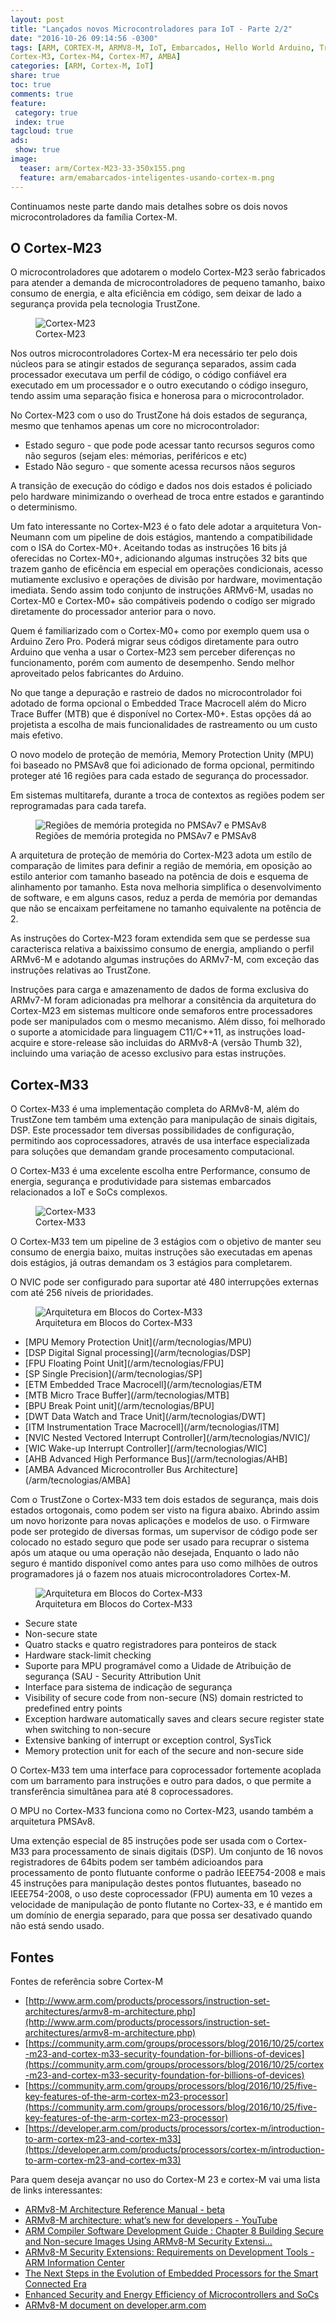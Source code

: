 ```yaml
---
layout: post
title: "Lançados novos Microcontroladores para IoT - Parte 2/2"
date: "2016-10-26 09:14:56 -0300"
tags: [ARM, CORTEX-M, ARMV8-M, IoT, Embarcados, Hello World Arduino, TrustZone, Cortex-M0, Cortex-M0+, Cortex-M1, Cortex-M23, Cortex-M33,
Cortex-M3, Cortex-M4, Cortex-M7, AMBA]
categories: [ARM, Cortex-M, IoT]
share: true
toc: true
comments: true
feature:
 category: true
 index: true
tagcloud: true
ads:
 show: true
image:
  teaser: arm/Cortex-M23-33-350x155.png
  feature: arm/emabarcados-inteligentes-usando-cortex-m.png
---
```


Continuamos neste parte dando mais detalhes sobre os dois novos microcontroladores
da família Cortex-M.

<!--more-->

## O Cortex-M23

O microcontroladores que adotarem o modelo Cortex-M23 serão fabricados para 
atender a demanda de microcontroladores de pequeno tamanho, baixo consumo de 
energia, e alta eficiência em código, sem deixar de lado a segurança provida 
pela tecnologia TrustZone.

<figure>
<img src="/images/arm/Cortex-M23-400x270.png" alt="Cortex-M23"/>
<figcaption>Cortex-M23</figcaption>
</figure>

Nos outros microcontroladores Cortex-M era necessário ter pelo dois núcleos para 
se atingir estados de segurança separados, assim cada processador executava um
perfil de código, o código confiável era executado em um processador e o outro 
executando o código inseguro, tendo assim uma separação fisica e honerosa para 
o microcontrolador.

No Cortex-M23 com o uso do TrustZone há dois estados de segurança, mesmo que 
tenhamos apenas um core no microcontrolador:

 * Estado seguro - que pode pode acessar tanto recursos seguros 
   como não seguros (sejam eles: mémorias, periféricos e etc)
 * Estado Não seguro - que somente acessa recursos nãos seguros

A transição de execução do código e dados nos dois estados é policiado pelo 
hardware minimizando o overhead de troca entre estados e garantindo o determinismo.

Um fato interessante no Cortex-M23 é o fato dele adotar a arquitetura Von-Neumann
com um pipeline de dois estágios, mantendo a compatibilidade com o ISA do 
Cortex-M0+. Aceitando todas as instruções 16 bits já oferecidas no Cortex-M0+,
adicionando algumas instruções 32 bits que trazem ganho de eficência em especial 
em operações condicionais, acesso mutiamente exclusivo e operações de divisão por 
hardware, movimentação imediata. Sendo assim todo conjunto de instruções ARMv6-M, 
usadas no Cortex-M0 e Cortex-M0+ são compátiveis podendo o codígo ser migrado 
diretamente do processador anterior para o novo.

Quem é familiarizado com o Cortex-M0+ como por exemplo quem usa o Arduino Zero 
Pro. Poderá migrar seus códigos diretamente para outro Arduino que venha a usar 
o Cortex-M23 sem perceber diferenças no funcionamento, porém com aumento de 
desempenho. Sendo melhor aproveitado pelos fabricantes do Arduino.

No que tange a depuração e rastreio de dados no microcontrolador foi adotado de 
forma opcional o Embedded Trace Macrocell além do Micro Trace Buffer (MTB) que
é disponível no Cortex-M0+. Estas opções dá ao projetista a escolha de mais 
funcionalidades de rastreamento ou um custo mais efetivo.

O novo modelo de proteção de memória, Memory Protection Unity (MPU) foi baseado
no PMSAv8 que foi adicionado de forma opcional, permitindo proteger até 16 
regiões para cada estado de segurança do processador.

Em sistemas multitarefa, durante a troca de contextos as regiões podem ser 
reprogramadas para cada tarefa.

<figure>
<img src="/images/arm/PMSA-Regionsx420x90.png" alt="Regiões de memória protegida no PMSAv7 e PMSAv8"/>
<figcaption>Regiões de memória protegida no PMSAv7 e PMSAv8</figcaption>
</figure>

A arquitetura de proteção de memória do Cortex-M23 adota um estílo de comparação
de limites para definir a região de memória, em oposição ao estilo anterior com 
tamanho baseado na potência de dois e esquema de alinhamento por tamanho. Esta
nova melhoria simplifica o desenvolvimento de software, e em alguns casos, reduz 
a perda de memória por demandas que não se encaixam perfeitamene no tamanho 
equivalente na potência de 2.

As instruções do Cortex-M23 foram extendida sem que se perdesse sua caracterisca
relativa a baixissimo consumo de energia, ampliando o perfil ARMv6-M e adotando
algumas instruções do ARMv7-M, com exceção das instruções relativas ao TrustZone. 

Instruções para carga e amazenamento de dados de forma exclusiva do ARMv7-M foram
adicionadas pra melhorar a consitência da arquitetura do Cortex-M23 em sistemas
multicore onde semaforos entre processadores pode ser manipulados com o mesmo 
mecanismo. Além disso, foi melhorado o suporte a atomicidade para linguagem
C11/C++11, as instruções load-acquire e store-release são incluidas do ARMv8-A 
(versão Thumb 32), incluindo uma variação de acesso exclusivo para estas instruções.

## Cortex-M33

O Cortex-M33 é uma implementação completa do ARMv8-M, além do TrustZone tem 
também uma extenção para manipulação de sinais digitais, DSP. Este processador
tem diversas possibilidades de configuração, permitindo aos  coprocessadores,
através de usa interface especializada para soluções que demandam grande 
procesamento computacional.

O Cortex-M33 é uma excelente escolha entre Performance, consumo de energia, 
segurança e produtividade para sistemas embarcados relacionados a IoT e SoCs 
complexos.


<figure>
<img src="/images/arm/Cortex-M33-455x328.png" alt="Cortex-M33"/>
<figcaption>Cortex-M33</figcaption>
</figure>
 
O Cortex-M33 tem um pipeline de 3 estágios com o objetivo de manter seu consumo 
de energia baixo, muitas instruções são executadas em apenas dois estágios, já 
outras demandam os 3 estágios para completarem.

O NVIC pode ser configurado para suportar até 480 interrupções externas com até
256 níveis de prioridades.

<figure>
<img src="/images/arm/Cortex-M33-Arquitetura-800x846.png" alt="Arquitetura em Blocos do Cortex-M33"/>
<figcaption>Arquitetura em Blocos do Cortex-M33</figcaption>
</figure>
<ul>
	<li>[MPU Memory Protection Unit](/arm/tecnologias/MPU)</li>
	<li>[DSP Digital Signal processing](/arm/tecnologias/DSP]</li>
	<li>[FPU Floating Point Unit](/arm/tecnologias/FPU]</li>
	<li>[SP Single Precision](/arm/tecnologias/SP]</li>
	<li>[ETM Embedded Trace Macrocell](/arm/tecnologias/ETM</li>
	<li>[MTB Micro Trace Buffer](/arm/tecnologias/MTB]</li>
	<li>[BPU Break Point unit](/arm/tecnologias/BPU]</li>
	<li>[DWT Data Watch and Trace Unit](/arm/tecnologias/DWT]</li>
	<li>[ITM Instrumentation Trace Macrocell](/arm/tecnologias/ITM]</li>
	<li>[NVIC Nested Vectored Interrupt Controller](/arm/tecnologias/NVIC]/</li>
	<li>[WIC Wake-up Interrupt Controller](/arm/tecnologias/WIC]</li>
	<li>[AHB Advanced High Performance Bus](/arm/tecnologias/AHB]</li>
	<li>[AMBA Advanced Microcontroller Bus Architecture](/arm/tecnologias/AMBA]</li>
</ul>

Com o TrustZone o Cortex-M33 tem dois estados de segurança, mais dois estados
ortogonais, como podem ser visto na figura abaixo. Abrindo assim um novo horizonte
para novas aplicações e modelos de uso. o Firmware pode ser protegido de diversas 
formas, um supervisor de código pode ser colocado no estado seguro que pode ser 
usado para recuprar o sistema após um ataque ou uma operação não desejada, Enquanto
o lado não seguro é mantido disponível como antes para uso como milhões de outros 
programadores já o fazem nos atuais microcontroladores Cortex-M.

<figure>
<img src="/images/arm/TrustZone-ARMv8-280x460.png" alt="Arquitetura em Blocos do Cortex-M33"/>
<figcaption>Arquitetura em Blocos do Cortex-M33</figcaption>
</figure>

<ul>
	<li>Secure state</li>
	<li>Non-secure state</li>
	<li>Quatro stacks e quatro registradores para ponteiros de stack</li>
	<li>Hardware stack-limit checking</li>
	<li>Suporte para MPU programável como a Uidade de Atribuição de segurança (SAU - Security Attribution Unit</li>
	<li>Interface para sistema de indicação de segurança</li>
	<li>Visibility of secure code from non-secure (NS) domain restricted to predefined entry points</li>
	<li>Exception hardware automatically saves and clears secure register state when switching to non-secure</li>
	<li>Extensive banking of interrupt or exception control, SysTick</li>
	<li>Memory protection unit for each of the secure and non-secure side</li>
</ul>

O Cortex-M33 tem uma interface para coprocessador fortemente acoplada com um barramento 
para instruções e outro para dados, o que permite a transferência simultânea para
até 8 coprocessadores.

O MPU no Cortex-M33 funciona como no Cortex-M23, usando também a arquitetura PMSAv8.

Uma extenção especial de 85 instruções pode ser usada com o Cortex-M33 para 
processamento de sinais digitais (DSP). Um conjunto de 16 novos registradores 
de 64bits podem ser também adicioandos para processamento de ponto flutuante 
conforme o padrão IEEE754-2008 e mais 45 instruções para manipulação destes 
pontos flutuantes, baseado no IEEE754-2008, o uso deste coprocessador (FPU) 
aumenta em 10 vezes a velocidade de manipulação de ponto flutante no Cortex-33, 
e é mantido em um domínio de energia separado, para que possa ser desativado 
quando não está sendo usado.


## Fontes

Fontes de referência sobre Cortex-M

 * [http://www.arm.com/products/processors/instruction-set-architectures/armv8-m-architecture.php](http://www.arm.com/products/processors/instruction-set-architectures/armv8-m-architecture.php)
 * [https://community.arm.com/groups/processors/blog/2016/10/25/cortex-m23-and-cortex-m33-security-foundation-for-billions-of-devices](https://community.arm.com/groups/processors/blog/2016/10/25/cortex-m23-and-cortex-m33-security-foundation-for-billions-of-devices)
 * [https://community.arm.com/groups/processors/blog/2016/10/25/five-key-features-of-the-arm-cortex-m23-processor](https://community.arm.com/groups/processors/blog/2016/10/25/five-key-features-of-the-arm-cortex-m23-processor)
 * [https://developer.arm.com/products/processors/cortex-m/introduction-to-arm-cortex-m23-and-cortex-m33](https://developer.arm.com/products/processors/cortex-m/introduction-to-arm-cortex-m23-and-cortex-m33)
 
Para quem deseja avançar no uso do Cortex-M 23 e cortex-M vai uma lista de links interessantes:

 * [ARMv8-M Architecture Reference Manual - beta](http://infocenter.arm.com/help/topic/com.arm.doc.ddi0553a.b/index.html)
 * [ARMv8-M architecture: what’s new for developers - YouTube](https://www.youtube.com/embed/V5zr5mPjAvU?rel=0&autoplay=1)
 * [ARM Compiler Software Development Guide : Chapter 8 Building Secure and Non-secure Images Using ARMv8-M Security Extensi…](http://infocenter.arm.com/help/topic/com.arm.doc.dui0773e/pge1446115999905.html)
 * [ARMv8-M Security Extensions: Requirements on Development Tools - ARM Information Center](http://infocenter.arm.com/help/index.jsp?topic=/com.arm.doc.ecm0359818/index.html)
 * [The Next Steps in the Evolution of Embedded Processors for the Smart Connected Era](https://community.arm.com/docs/DOC-11532)
 * [Enhanced Security and Energy Efficiency of Microcontrollers and SoCs](https://community.arm.com/docs/DOC-11533)
 * [ARMv8-M document on developer.arm.com](https://developer.arm.com/products/architecture/m-profile/docs)

